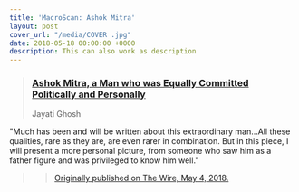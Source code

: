 ```yaml
---
title: 'MacroScan: Ashok Mitra'
layout: post
cover_url: "/media/COVER .jpg"
date: 2018-05-18 00:00:00 +0000
description: This can also work as description
---
```

> ### [Ashok Mitra, a Man who was Equally Committed Politically and Personally](http://www.macroscan.org/asm/may18/asm05052018Equally_Committed.htm)
>
> Jayati Ghosh

"Much has been and will be written about this extraordinary man…All these qualities, rare as they are, are even rarer in combination. But in this piece, I will present a more personal picture, from someone who saw him as                            a father figure and was privileged to know him well."

> > [Originally published on The Wire, May 4, 2018.](http://www.macroscan.org/asm/may18/pdf/Equally_Committed.pdf)